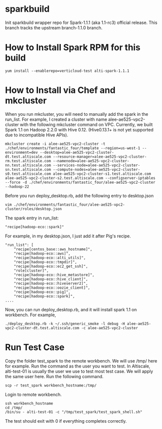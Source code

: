 sparkbuild
==========

Init sparkbuild wrapper repo for Spark-1.1.1 (aka 1.1-rc3) official release.
This branch tracks the upstream branch-1.1.0 branch.

How to Install Spark RPM for this build
==========
```
yum install --enablerepo=verticloud-test alti-spark-1.1.1
```

How to Install via Chef and mkcluster
==========
When you run mkcluster, you will need to manually add the spark in the run_list.
For example, I created a cluster with name alee-ae525-vpc2-cluster with the following mkcluster command on VPC.
Currently, we built Spark 1.1 on Hadoop 2.2.0 with Hive 0.12. (Hive0.13.1+ is not yet supported due to incompatible Hive APIs).

```
mkcluster create -i alee-ae525-vpc2-cluster -t ./chef/environments/fantastic_four/template --region=us-west-1 --environment=dev --desktop=alee-ae525-vpc2-cluster-dt.test.altiscale.com --resource-manager=alee-ae525-vpc2-cluster-rm.test.altiscale.com --namenode=alee-ae525-vpc2-cluster-nn.test.altiscale.com --services-node=alee-ae525-vpc2-cluster-sn.test.altiscale.com --compute-nodes=alee-ae525-vpc2-cluster-s0.test.altiscale.com alee-ae525-vpc2-cluster-s1.test.altiscale.com alee-ae525-vpc2-cluster-s2.test.altiscale.com --configserver-iptables --force -d ./chef/environments/fantastic_four/alee-ae525-vpc2-cluster --hadoop-22
```
Before you run deploy_desktop.rb, add the following entry to desktop.json
```
vim ./chef/environments/fantastic_four/alee-ae525-vpc2-cluster/roles/desktop.json
```
The spark entry in run_list:
```
"recipe[hadoop-eco::spark]"
```
For example, in my desktop.json, I just add it after Pig's recipe.
```
"run_list": [
    "recipe[centos_base::aws_hostname]",
    "recipe[hadoop-eco::aws]",
    "recipe[hadoop-eco::alti_utils]",
    "recipe[hadoop-eco::tmpdir]",
    "recipe[hadoop-eco::ec2_get_ssh]",
    "role[cluster]",
    "recipe[hadoop-eco::hive_metastore]",
    "recipe[hadoop-eco::hive_client]",
    "recipe[hadoop-eco::hiveserver2]",
    "recipe[hadoop-eco::oozie_client]",
    "recipe[hadoop-eco::pig]",
    "recipe[hadoop-eco::spark]",
....
```
Now, you can run deploy_desktop.rb, and it will install spark 1.1 on workbench. For example,
```
./deploy_desktop.rb -k ~/.ssh/generic_smoke -l debug -H alee-ae525-vpc2-cluster-dt.test.altiscale.com -c alee-ae525-vpc2-cluster
```

Run Test Case
==========
Copy the folder test_spark to the remote workbench. We will use /tmp/ here for example.
Run the command as the user you want to test. In Altiscale, alti-test-01 is usually
the user we use to test most test case. We will apply the same user here.
Run the following command.

```
scp -r test_spark workbench_hostname:/tmp/
```

Login to remote workbench.
```
ssh workbench_hostname
cd /tmp/
/bin/su - alti-test-01 -c "/tmp/test_spark/test_spark_shell.sh"
```
The test should exit with 0 if everything completes correctly.

